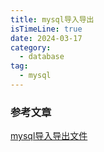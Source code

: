 ```yaml
---
title: mysql导入导出
isTimeLine: true
date: 2024-03-17
category:
  - database
tag:
  - mysql
---
```






### 参考文章

[mysql导入导出文件](https://www.cnblogs.com/yuwensong/p/3955834.html)